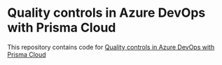 # Quality controls in Azure DevOps with Prisma Cloud

This repository contains code for [Quality controls in Azure DevOps with Prisma Cloud](http://erudinsky.com/2022/01/21/quality-controls-in-azure-devops-with-prisma-cloud/)